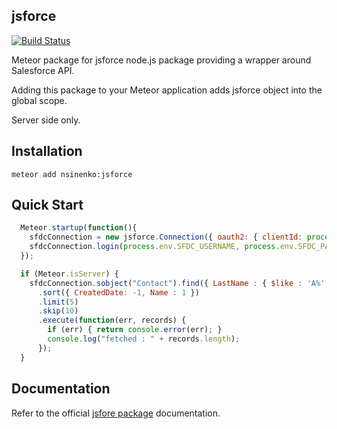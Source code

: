 jsforce
-------

[![Build Status](https://travis-ci.org/tiveor/jsforce.svg?branch=master)](https://travis-ci.org/tiveor/jsforce)

Meteor package for jsforce node.js package providing a wrapper around Salesforce API.

Adding this package to your Meteor application adds jsforce object into the global scope.

Server side only.

Installation
------------
```
meteor add nsinenko:jsforce
```

Quick Start
-----------

```javascript
  Meteor.startup(function(){
    sfdcConnection = new jsforce.Connection({ oauth2: { clientId: process.env.SFDC_CLIENT_ID, clientSecret: process.env.SFDC_CLIENT_SECRET }});
    sfdcConnection.login(process.env.SFDC_USERNAME, process.env.SFDC_PASSWORD);
  });

  if (Meteor.isServer) {
    sfdcConnection.sobject("Contact").find({ LastName : { $like : 'A%' })
      .sort({ CreatedDate: -1, Name : 1 })
      .limit(5)
      .skip(10)
      .execute(function(err, records) {
        if (err) { return console.error(err); }
        console.log("fetched : " + records.length);
      });
  }
```

Documentation
-------------
Refer to the official [jsfore package](https://jsforce.github.io/) documentation.
